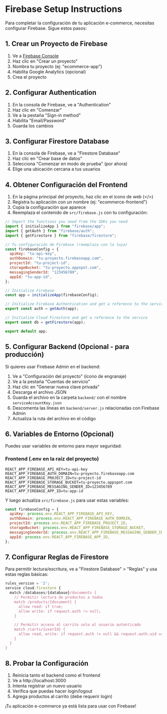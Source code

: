 # Firebase Setup Instructions

Para completar la configuración de tu aplicación e-commerce, necesitas configurar Firebase. Sigue estos pasos:

## 1. Crear un Proyecto de Firebase

1. Ve a [Firebase Console](https://console.firebase.google.com/)
2. Haz clic en "Crear un proyecto"
3. Nombra tu proyecto (ej: "ecommerce-app")
4. Habilita Google Analytics (opcional)
5. Crea el proyecto

## 2. Configurar Authentication

1. En la consola de Firebase, ve a "Authentication"
2. Haz clic en "Comenzar"
3. Ve a la pestaña "Sign-in method"
4. Habilita "Email/Password"
5. Guarda los cambios

## 3. Configurar Firestore Database

1. En la consola de Firebase, ve a "Firestore Database"
2. Haz clic en "Crear base de datos"
3. Selecciona "Comenzar en modo de prueba" (por ahora)
4. Elige una ubicación cercana a tus usuarios

## 4. Obtener Configuración del Frontend

1. En la página principal del proyecto, haz clic en el ícono de web (</>)
2. Registra tu aplicación con un nombre (ej: "ecommerce-frontend")
3. Copia la configuración que aparece
4. Reemplaza el contenido de `src/firebase.js` con tu configuración:

```javascript
// Import the functions you need from the SDKs you need
import { initializeApp } from "firebase/app";
import { getAuth } from "firebase/auth";
import { getFirestore } from "firebase/firestore";

// Tu configuración de Firebase (reemplaza con la tuya)
const firebaseConfig = {
  apiKey: "tu-api-key",
  authDomain: "tu-proyecto.firebaseapp.com",
  projectId: "tu-project-id",
  storageBucket: "tu-proyecto.appspot.com",
  messagingSenderId: "123456789",
  appId: "tu-app-id",
};

// Initialize Firebase
const app = initializeApp(firebaseConfig);

// Initialize Firebase Authentication and get a reference to the service
export const auth = getAuth(app);

// Initialize Cloud Firestore and get a reference to the service
export const db = getFirestore(app);

export default app;
```

## 5. Configurar Backend (Opcional - para producción)

Si quieres usar Firebase Admin en el backend:

1. Ve a "Configuración del proyecto" (ícono de engranaje)
2. Ve a la pestaña "Cuentas de servicio"
3. Haz clic en "Generar nueva clave privada"
4. Descarga el archivo JSON
5. Guarda el archivo en la carpeta `backend/` con el nombre `serviceAccountKey.json`
6. Descomenta las líneas en `backend/server.js` relacionadas con Firebase Admin
7. Actualiza la ruta del archivo en el código

## 6. Variables de Entorno (Opcional)

Puedes usar variables de entorno para mayor seguridad:

### Frontend (.env en la raíz del proyecto)

```
REACT_APP_FIREBASE_API_KEY=tu-api-key
REACT_APP_FIREBASE_AUTH_DOMAIN=tu-proyecto.firebaseapp.com
REACT_APP_FIREBASE_PROJECT_ID=tu-project-id
REACT_APP_FIREBASE_STORAGE_BUCKET=tu-proyecto.appspot.com
REACT_APP_FIREBASE_MESSAGING_SENDER_ID=123456789
REACT_APP_FIREBASE_APP_ID=tu-app-id
```

Y luego actualiza `src/firebase.js` para usar estas variables:

```javascript
const firebaseConfig = {
  apiKey: process.env.REACT_APP_FIREBASE_API_KEY,
  authDomain: process.env.REACT_APP_FIREBASE_AUTH_DOMAIN,
  projectId: process.env.REACT_APP_FIREBASE_PROJECT_ID,
  storageBucket: process.env.REACT_APP_FIREBASE_STORAGE_BUCKET,
  messagingSenderId: process.env.REACT_APP_FIREBASE_MESSAGING_SENDER_ID,
  appId: process.env.REACT_APP_FIREBASE_APP_ID,
};
```

## 7. Configurar Reglas de Firestore

Para permitir lectura/escritura, ve a "Firestore Database" > "Reglas" y usa estas reglas básicas:

```javascript
rules_version = '2';
service cloud.firestore {
  match /databases/{database}/documents {
    // Permitir lectura de productos a todos
    match /products/{document} {
      allow read: if true;
      allow write: if request.auth != null;
    }

    // Permitir acceso al carrito solo al usuario autenticado
    match /carts/{userId} {
      allow read, write: if request.auth != null && request.auth.uid == userId;
    }
  }
}
```

## 8. Probar la Configuración

1. Reinicia tanto el backend como el frontend
2. Ve a http://localhost:3000
3. Intenta registrar un nuevo usuario
4. Verifica que puedas hacer login/logout
5. Agrega productos al carrito (debe requerir login)

¡Tu aplicación e-commerce ya está lista para usar con Firebase!
